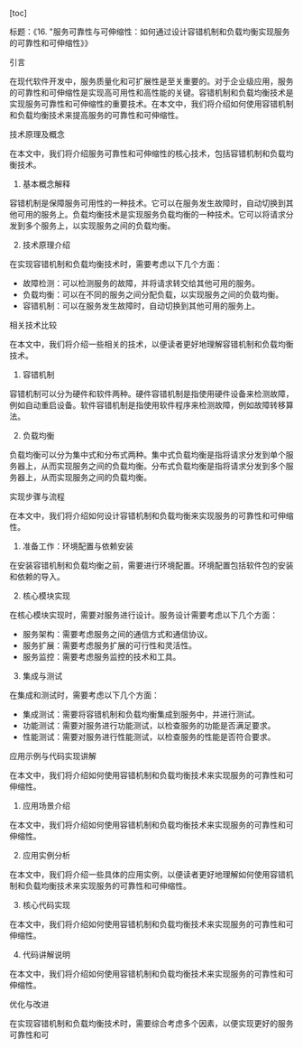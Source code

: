 
[toc]                    
                
                
标题：《16. "服务可靠性与可伸缩性：如何通过设计容错机制和负载均衡实现服务的可靠性和可伸缩性》》

引言

在现代软件开发中，服务质量化和可扩展性是至关重要的。对于企业级应用，服务的可靠性和可伸缩性是实现高可用性和高性能的关键。容错机制和负载均衡技术是实现服务可靠性和可伸缩性的重要技术。在本文中，我们将介绍如何使用容错机制和负载均衡技术来提高服务的可靠性和可伸缩性。

技术原理及概念

在本文中，我们将介绍服务可靠性和可伸缩性的核心技术，包括容错机制和负载均衡技术。

1. 基本概念解释

容错机制是保障服务可用性的一种技术。它可以在服务发生故障时，自动切换到其他可用的服务上。负载均衡技术是实现服务负载均衡的一种技术。它可以将请求分发到多个服务上，以实现服务之间的负载均衡。

2. 技术原理介绍

在实现容错机制和负载均衡技术时，需要考虑以下几个方面：

- 故障检测：可以检测服务的故障，并将请求转交给其他可用的服务。
- 负载均衡：可以在不同的服务之间分配负载，以实现服务之间的负载均衡。
- 容错机制：可以在服务发生故障时，自动切换到其他可用的服务上。

相关技术比较

在本文中，我们将介绍一些相关的技术，以便读者更好地理解容错机制和负载均衡技术。

1. 容错机制

容错机制可以分为硬件和软件两种。硬件容错机制是指使用硬件设备来检测故障，例如自动重启设备。软件容错机制是指使用软件程序来检测故障，例如故障转移算法。

2. 负载均衡

负载均衡可以分为集中式和分布式两种。集中式负载均衡是指将请求分发到单个服务器上，从而实现服务之间的负载均衡。分布式负载均衡是指将请求分发到多个服务器上，从而实现服务之间的负载均衡。

实现步骤与流程

在本文中，我们将介绍如何设计容错机制和负载均衡来实现服务的可靠性和可伸缩性。

1. 准备工作：环境配置与依赖安装

在安装容错机制和负载均衡之前，需要进行环境配置。环境配置包括软件包的安装和依赖的导入。

2. 核心模块实现

在核心模块实现时，需要对服务进行设计。服务设计需要考虑以下几个方面：

- 服务架构：需要考虑服务之间的通信方式和通信协议。
- 服务扩展：需要考虑服务扩展的可行性和灵活性。
- 服务监控：需要考虑服务监控的技术和工具。

3. 集成与测试

在集成和测试时，需要考虑以下几个方面：

- 集成测试：需要将容错机制和负载均衡集成到服务中，并进行测试。
- 功能测试：需要对服务进行功能测试，以检查服务的功能是否满足要求。
- 性能测试：需要对服务进行性能测试，以检查服务的性能是否符合要求。

应用示例与代码实现讲解

在本文中，我们将介绍如何使用容错机制和负载均衡技术来实现服务的可靠性和可伸缩性。

1. 应用场景介绍

在本文中，我们将介绍如何使用容错机制和负载均衡技术来实现服务的可靠性和可伸缩性。

2. 应用实例分析

在本文中，我们将介绍一些具体的应用实例，以便读者更好地理解如何使用容错机制和负载均衡技术来实现服务的可靠性和可伸缩性。

3. 核心代码实现

在本文中，我们将介绍如何使用容错机制和负载均衡技术来实现服务的可靠性和可伸缩性。

4. 代码讲解说明

在本文中，我们将介绍如何使用容错机制和负载均衡技术来实现服务的可靠性和可伸缩性。

优化与改进

在实现容错机制和负载均衡技术时，需要综合考虑多个因素，以便实现更好的服务可靠性和可

